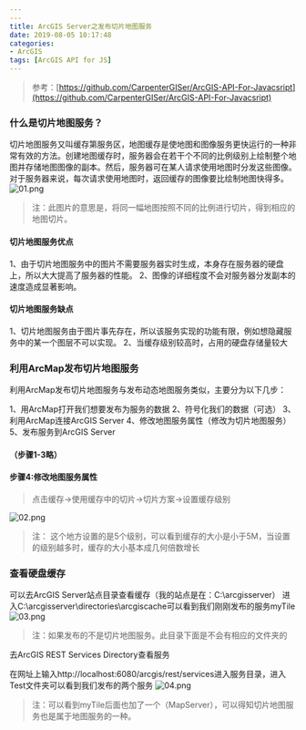 ```yaml
---
---
title: ArcGIS Server之发布切片地图服务
date: 2019-08-05 10:17:48
categories:
- ArcGIS
tags: [ArcGIS API for JS]
---
```


> 参考：[https://github.com/CarpenterGISer/ArcGIS-API-For-Javacsript](https://github.com/CarpenterGISer/ArcGIS-API-For-Javacsript)

### 什么是切片地图服务？
切片地图服务又叫缓存第服务区，地图缓存是使地图和图像服务更快运行的一种非常有效的方法。创建地图缓存时，服务器会在若干个不同的比例级别上绘制整个地图并存储地图图像的副本。然后，服务器可在某人请求使用地图时分发这些图像。对于服务器来说，每次请求使用地图时，返回缓存的图像要比绘制地图快得多。
![01.png](01.png)
>注：此图片的意思是，将同一幅地图按照不同的比例进行切片，得到相应的地图切片。

#### 切片地图服务优点
1、由于切片地图服务中的图片不需要服务器实时生成，本身存在服务器的硬盘上，所以大大提高了服务器的性能。
2、图像的详细程度不会对服务器分发副本的速度造成显著影响。
#### 切片地图服务缺点
1、切片地图服务由于图片事先存在，所以该服务实现的功能有限，例如想隐藏服务中的某一个图层不可以实现。
2、当缓存级别较高时，占用的硬盘存储量较大

### 利用ArcMap发布切片地图服务
利用ArcMap发布切片地图服务与发布动态地图服务类似，主要分为以下几步：

1、用ArcMap打开我们想要发布为服务的数据
2、符号化我们的数据（可选）
3、利用ArcMap连接ArcGIS Server
4、修改地图服务属性（修改为切片地图服务）
5、发布服务到ArcGIS Server
#### （步骤1-3略）
#### 步骤4:修改地图服务属性

>点击缓存->使用缓存中的切片->切片方案->设置缓存级别

![02.png](02.png)
>注： 这个地方设置的是5个级别，可以看到缓存的大小是小于5M，当设置的级别越多时，缓存的大小基本成几何倍数增长
### 查看硬盘缓存
可以去ArcGIS Server站点目录查看缓存（我的站点是在：C:\arcgisserver）
进入C:\arcgisserver\directories\arcgiscache可以看到我们刚刚发布的服务myTile
![03.png](03.png)
>注：如果发布的不是切片地图服务。此目录下面是不会有相应的文件夹的

去ArcGIS REST Services Directory查看服务

在网址上输入http://localhost:6080/arcgis/rest/services进入服务目录，进入 Test文件夹可以看到我们发布的两个服务
![04.png](04.png)
>注：可以看到myTile后面也加了一个（MapServer），可以得知切片地图服务也是属于地图服务的一种。